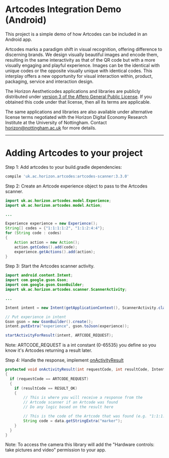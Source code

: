 Artcodes Integration Demo (Android)
=============

This project is a simple demo of how Artcodes can be included in an Android app.

Artcodes marks a paradigm shift in visual recognition, offering difference to discerning brands. We design visually beautiful images and encode them, resulting in the same interactivity as that of the QR code but with a more visually engaging and playful experience. Images can be the identical with unique codes or the opposite visually unique with identical codes. This interplay offers a new opportunity for visual interaction within, product, packaging, service and interaction design.

The Horizon Aestheticodes applications and libraries are publicly
distributed under [version 3 of the Affero General Public
License](https://gnu.org/licenses/agpl-3.0.txt). If you obtained this
code under that license, then all its terms are applicable.

The same applications and libraries are also available under
alternative license terms negotiated with the Horizon Digital Economy
Research Institute at the University of Nottingham. Contact
<horizon@nottingham.ac.uk> for more details.

------------------------------------
Adding Artcodes to your project
====================================

Step 1: Add artcodes to your build.gradle dependencies:
```gradle
compile 'uk.ac.horizon.artcodes:artcodes-scanner:3.3.0'
```

Step 2: Create an Artcode experience object to pass to the Artcodes scanner.
```java
import uk.ac.horizon.artcodes.model.Experience;
import uk.ac.horizon.artcodes.model.Action;

...

Experience experience = new Experience();
String[] codes = {"1:1:1:1:2", "1:1:2:4:4"};
for (String code : codes)
{
	Action action = new Action();
	action.getCodes().add(code);
	experience.getActions().add(action);
}
```

Step 3: Start the Artcodes scanner activity.
```java
import android.content.Intent;
import com.google.gson.Gson;
import com.google.gson.GsonBuilder;
import uk.ac.horizon.artcodes.scanner.ScannerActivity;

...

Intent intent = new Intent(getApplicationContext(), ScannerActivity.class);

// Put experience in intent
Gson gson = new GsonBuilder().create();
intent.putExtra("experience", gson.toJson(experience));

startActivityForResult(intent, ARTCODE_REQUEST);
```
Note: ARTCODE_REQUEST is a int constant (0-65535) you define so you know it's Artcodes returning a result later.

Step 4: Handle the response, implement [onActivityResult](http://developer.android.com/reference/android/app/Activity.html)
```java
protected void onActivityResult(int requestCode, int resultCode, Intent data)
{
  if (requestCode == ARTCODE_REQUEST)
  {
    if (resultCode == RESULT_OK)
    {
		// This is where you will receive a response from the
		// Artcode scanner if an Artcode was found
		// Do any logic based on the result here

		// This is the code of the Artcode that was found (e.g. "1:1:1:1:2")
		String code = data.getStringExtra("marker");
    }
  }
}
```

Note: To access the camera this library will add the "Hardware controls: take pictures and video" permission to your app.

